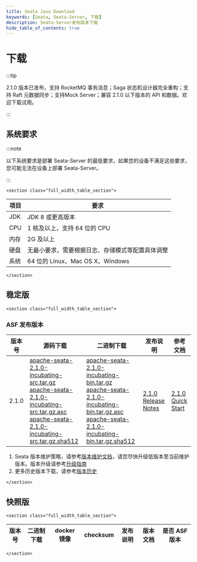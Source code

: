 ```yaml
---
title: Seata Java Download
keywords: [Seata, Seata-Server, 下载]
description: Seata-Server发布版本下载
hide_table_of_contents: true
---
```


# 下载

:::tip

2.1.0 版本已发布，支持 RocketMQ 事务消息；Saga 状态机设计器完全重构；支持 Raft 元数据同步；支持Mock Server；兼容 2.1.0 以下版本的 API 和数据。欢迎下载试用。

:::

## 系统要求

:::note

以下系统要求是部署 Seata-Server 的最低要求，如果您的设备不满足这些要求，您可能无法在设备上部署 Seata-Server。

:::

```mdx-code-block
<section class="full_width_table_section">
```

| 项目 | 要求                                             |
| ---- | ------------------------------------------------ |
| JDK  | JDK 8 或更高版本                                 |
| CPU  | 1 核及以上，支持 64 位的 CPU                     |
| 内存 | 2G 及以上                                        |
| 硬盘 | 无最小要求，需要根据日志、存储模式等配置具体调整 |
| 系统 | 64 位的 Linux、Mac OS X、Windows                 |

```mdx-code-block
</section>
```

## 稳定版

```mdx-code-block
<section class="full_width_table_section">
```
### ASF 发布版本
| 版本号   | 源码下载                                   | 二进制下载      | 发布说明   | 参考文档              |
|-------|---------------------------------------------------------------------------------------------------------------------------------------------------------------------------------------------------------------------------------------------------------------------------------------------------------------------------------------------------------------------------------------------------------------------------------------------------------------------------------------|----------------------------------------------------------------------------------------------------------------------------------------------------------------------------------------------------------------------------------------------------------------------------------------------------------------------------------------------------------------------------------------------------------------------------------------------------------------------------------------------------|--------------------------------------------------------------------------------------|---------------------------------------------|
| 2.1.0 | [apache-seata-2.1.0-incubating-src.tar.gz](https://downloads.apache.org/incubator/seata/2.1.0/apache-seata-2.1.0-incubating-src.tar.gz) <br/> [apache-seata-2.1.0-incubating-src.tar.gz.asc](https://dist.apache.org/repos/dist/release/incubator/seata/2.1.0/apache-seata-2.1.0-incubating-src.tar.gz.asc) <br/> [apache-seata-2.1.0-incubating-src.tar.gz.sha512](https://dist.apache.org/repos/dist/release/incubator/seata/2.1.0/apache-seata-2.1.0-incubating-src.tar.gz.sha512) | [apache-seata-2.1.0-incubating-bin.tar.gz](https://dist.apache.org/repos/dist/release/incubator/seata/2.1.0/apache-seata-2.1.0-incubating-bin.tar.gz) <br/> [apache-seata-2.1.0-incubating-bin.tar.gz.asc](https://dist.apache.org/repos/dist/release/incubator/seata/2.1.0/apache-seata-2.1.0-incubating-bin.tar.gz.asc)<br/> [apache-seata-2.1.0-incubating-bin.tar.gz.sha512](https://dist.apache.org/repos/dist/release/incubator/seata/2.1.0/apache-seata-2.1.0-incubating-bin.tar.gz.sha512) | [2.1.0 Release Notes](https://github.com/apache/incubator-seata/releases/tag/v2.1.0) | [2.1.0 Quick Start](/docs/user/quickstart/) |

1. Seata 版本维护策略，请参考[版本维护文档](/docs/ops/version-maintain-plan)，请您尽快升级低版本至当前维护版本。版本升级请参考[升级指南](/docs/ops/upgrade)
2. 更多历史版本下载，请参考[版本历史](/unversioned/release-history/seata-server)

```mdx-code-block
</section>
```

## 快照版

```mdx-code-block
<section class="full_width_table_section">
```

| 版本号 | 二进制下载 | docker 镜像 | checksum | 发布说明 | 版本文档 | 是否 ASF 版本 |
| ------ | ---------- | ----------- | -------- | -------- | -------- | ------------- |

```mdx-code-block
</section>
```
